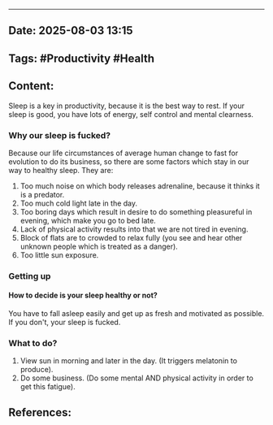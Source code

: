  ---

## Date: 2025-08-03 13:15 

## Tags: #Productivity #Health


## Content:

Sleep is a key in productivity, because it is the best way to rest. If your sleep is good, you have lots of energy, self control and mental clearness. 

### Why our sleep is fucked?

Because our life circumstances of average human change to fast for evolution to do its business, so there are some factors which stay in our way to healthy sleep. 
They are:
1. Too much noise on which body releases adrenaline, because it thinks it is a predator.
2. Too much cold light late in the day.
3. Too boring days which result in desire to do something pleasureful in evening, which make you go to bed late.
4. Lack of physical activity results into that we are not tired in evening.
5. Block of flats are to crowded to relax fully (you see and hear other unknown people which is treated as a danger).
6. Too little sun exposure.

### Getting up

#### How to decide is your sleep healthy or not?
You have to fall asleep easily and get up as fresh and motivated as possible. If you don't, your sleep is fucked.



### What to do?

1. View sun in morning and later in the day. (It triggers melatonin to produce).
2. Do some business. (Do some mental AND physical activity in order to get this fatigue).


## References: